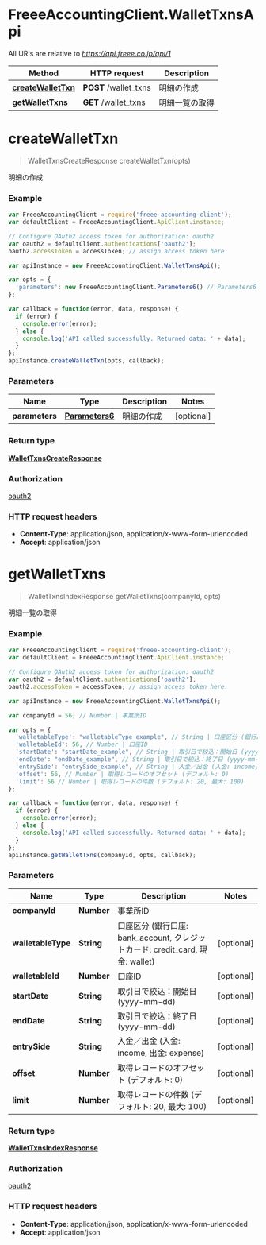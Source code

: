 # FreeeAccountingClient.WalletTxnsApi

All URIs are relative to *https://api.freee.co.jp/api/1*

Method | HTTP request | Description
------------- | ------------- | -------------
[**createWalletTxn**](WalletTxnsApi.md#createWalletTxn) | **POST** /wallet_txns | 明細の作成
[**getWalletTxns**](WalletTxnsApi.md#getWalletTxns) | **GET** /wallet_txns | 明細一覧の取得


<a name="createWalletTxn"></a>
# **createWalletTxn**
> WalletTxnsCreateResponse createWalletTxn(opts)

明細の作成



### Example
```javascript
var FreeeAccountingClient = require('freee-accounting-client');
var defaultClient = FreeeAccountingClient.ApiClient.instance;

// Configure OAuth2 access token for authorization: oauth2
var oauth2 = defaultClient.authentications['oauth2'];
oauth2.accessToken = accessToken; // assign access token here.

var apiInstance = new FreeeAccountingClient.WalletTxnsApi();

var opts = { 
  'parameters': new FreeeAccountingClient.Parameters6() // Parameters6 | 明細の作成
};

var callback = function(error, data, response) {
  if (error) {
    console.error(error);
  } else {
    console.log('API called successfully. Returned data: ' + data);
  }
};
apiInstance.createWalletTxn(opts, callback);
```

### Parameters

Name | Type | Description  | Notes
------------- | ------------- | ------------- | -------------
 **parameters** | [**Parameters6**](Parameters6.md)| 明細の作成 | [optional] 

### Return type

[**WalletTxnsCreateResponse**](WalletTxnsCreateResponse.md)

### Authorization

[oauth2](../README.md#oauth2)

### HTTP request headers

 - **Content-Type**: application/json, application/x-www-form-urlencoded
 - **Accept**: application/json

<a name="getWalletTxns"></a>
# **getWalletTxns**
> WalletTxnsIndexResponse getWalletTxns(companyId, opts)

明細一覧の取得



### Example
```javascript
var FreeeAccountingClient = require('freee-accounting-client');
var defaultClient = FreeeAccountingClient.ApiClient.instance;

// Configure OAuth2 access token for authorization: oauth2
var oauth2 = defaultClient.authentications['oauth2'];
oauth2.accessToken = accessToken; // assign access token here.

var apiInstance = new FreeeAccountingClient.WalletTxnsApi();

var companyId = 56; // Number | 事業所ID

var opts = { 
  'walletableType': "walletableType_example", // String | 口座区分 (銀行口座: bank_account, クレジットカード: credit_card, 現金: wallet)
  'walletableId': 56, // Number | 口座ID
  'startDate': "startDate_example", // String | 取引日で絞込：開始日 (yyyy-mm-dd)
  'endDate': "endDate_example", // String | 取引日で絞込：終了日 (yyyy-mm-dd)
  'entrySide': "entrySide_example", // String | 入金／出金 (入金: income, 出金: expense)
  'offset': 56, // Number | 取得レコードのオフセット (デフォルト: 0)
  'limit': 56 // Number | 取得レコードの件数 (デフォルト: 20, 最大: 100) 
};

var callback = function(error, data, response) {
  if (error) {
    console.error(error);
  } else {
    console.log('API called successfully. Returned data: ' + data);
  }
};
apiInstance.getWalletTxns(companyId, opts, callback);
```

### Parameters

Name | Type | Description  | Notes
------------- | ------------- | ------------- | -------------
 **companyId** | **Number**| 事業所ID | 
 **walletableType** | **String**| 口座区分 (銀行口座: bank_account, クレジットカード: credit_card, 現金: wallet) | [optional] 
 **walletableId** | **Number**| 口座ID | [optional] 
 **startDate** | **String**| 取引日で絞込：開始日 (yyyy-mm-dd) | [optional] 
 **endDate** | **String**| 取引日で絞込：終了日 (yyyy-mm-dd) | [optional] 
 **entrySide** | **String**| 入金／出金 (入金: income, 出金: expense) | [optional] 
 **offset** | **Number**| 取得レコードのオフセット (デフォルト: 0) | [optional] 
 **limit** | **Number**| 取得レコードの件数 (デフォルト: 20, 最大: 100)  | [optional] 

### Return type

[**WalletTxnsIndexResponse**](WalletTxnsIndexResponse.md)

### Authorization

[oauth2](../README.md#oauth2)

### HTTP request headers

 - **Content-Type**: application/json, application/x-www-form-urlencoded
 - **Accept**: application/json

